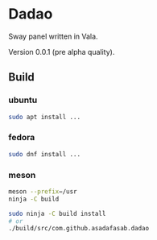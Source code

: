 # Dadao
Sway panel written in Vala.

Version 0.0.1 (pre alpha quality).

## Build
### ubuntu
```sh
sudo apt install ...
```
### fedora
```sh
sudo dnf install ...
```

### meson
```sh
meson --prefix=/usr
ninja -C build

sudo ninja -C build install 
# or
./build/src/com.github.asadafasab.dadao
```